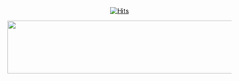 <div align="center">

[![Hits](https://hits.seeyoufarm.com/api/count/incr/badge.svg?url=https%3A%2F%2Fgithub.com%2Fdaahyunk&&count_bg=%23000000&title_bg=%23000000&icon=macys.svg&icon_color=%23FFFFFF&title=hits&edge_flat=false)](https://hits.seeyoufarm.com)

</div>



<a href="https://github.com/devxb/gitanimals">
  <img
    src="https://render.gitanimals.org/lines/daahyunk?pet-id=617442943602113620"
    width="600"
    height="120"
  />
</a>



<br>


